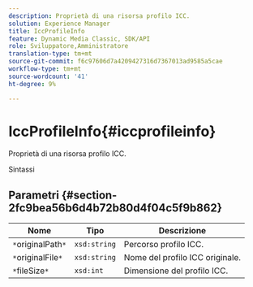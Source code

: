 ```yaml
---
description: Proprietà di una risorsa profilo ICC.
solution: Experience Manager
title: IccProfileInfo
feature: Dynamic Media Classic, SDK/API
role: Sviluppatore,Amministratore
translation-type: tm+mt
source-git-commit: f6c97606d7a4209427316d7367013ad9585a5cae
workflow-type: tm+mt
source-wordcount: '41'
ht-degree: 9%

---
```



# IccProfileInfo{#iccprofileinfo}

Proprietà di una risorsa profilo ICC.

Sintassi

## Parametri {#section-2fc9bea56b6d4b72b80d4f04c5f9b862}

| Nome | Tipo | Descrizione |
|---|---|---|
| `*`originalPath`*` | `xsd:string` | Percorso profilo ICC. |
| `*`originalFile`*` | `xsd:string` | Nome del profilo ICC originale. |
| `*`fileSize`*` | `xsd:int` | Dimensione del profilo ICC. |

